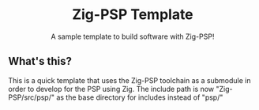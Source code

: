 <h1 align="center">Zig-PSP Template</h1>
<p align="center">A sample template to build software with Zig-PSP!</p>

## What's this?

This is a quick template that uses the Zig-PSP toolchain as a submodule in order to develop for the PSP using Zig. The include path is now "Zig-PSP/src/psp/" as the base directory for includes instead of "psp/"
